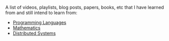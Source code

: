 A list of videos, playlists, blog posts, papers, books, etc that I have learned from and still intend to learn from:

  - [Programming Languages](https://github.com/awalterschulze/learning/blob/master/ProgrammingLanguages.md)
  - [Mathematics](https://github.com/awalterschulze/learning/blob/master/Maths.md)
  - [Distributed Systems](https://github.com/awalterschulze/learning/blob/master/DistributedSystems.md)